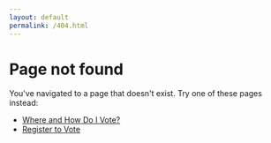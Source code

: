 ```yaml
---
layout: default
permalink: /404.html
---
```


# Page not found

You've navigated to a page that doesn't exist. Try one of these pages instead:

- [Where and How Do I Vote?](/how-to-vote/)
- [Register to Vote](/register-to-vote/)
